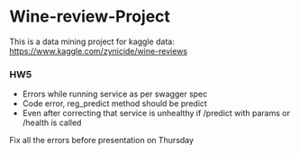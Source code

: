 # Wine-review-Project
This is a data mining project for kaggle data: https://www.kaggle.com/zynicide/wine-reviews
### HW5
- Errors while running service as per swagger spec
- Code error, reg_predict method should be predict
- Even after correcting that service is unhealthy if /predict with params or /health is called

Fix all the errors before presentation on Thursday
